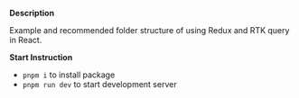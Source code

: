 **Description**

Example and recommended folder structure of using Redux and RTK query in React.

**Start Instruction**

- `pnpm i` to install package
- `pnpm run dev` to start development server 